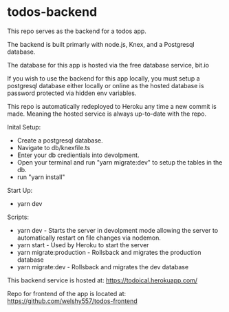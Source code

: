 # todos-backend
This repo serves as the backend for a todos app.

The backend is built primarly with node.js, Knex, and a Postgresql database.

The database for this app is hosted via the free database service, bit.io

If you wish to use the backend for this app locally, you must setup a postgresql database either locally or online as the hosted database is password protected via hidden env variables.

This repo is automatically redeployed to Heroku any time a new commit is made. Meaning the hosted service is always up-to-date with the repo.

Inital Setup:
- Create a postgresql database.
- Navigate to db/knexfile.ts
- Enter your db credientials into devolpment.
- Open your terminal and run "yarn migrate:dev" to setup the tables in the db.
- run "yarn install"

Start Up:
- yarn dev

Scripts:
- yarn dev - Starts the server in devolpment mode allowing the server to automatically restart on file changes via nodemon.
- yarn start - Used by Heroku to start the server
- yarn migrate:production - Rollsback and migrates the production database
- yarn migrate:dev - Rollsback and migrates the dev database

This backend service is hosted at: https://todoical.herokuapp.com/

Repo for frontend of the app is located at: https://github.com/welshy557/todos-frontend
